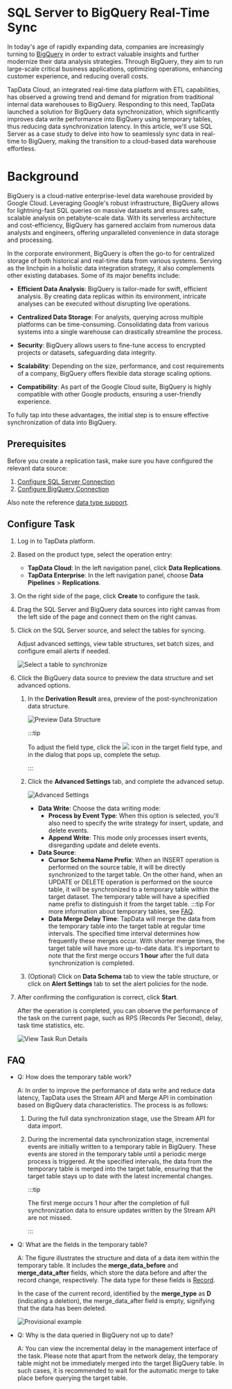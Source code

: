 # SQL Server to BigQuery Real-Time Sync


In today's age of rapidly expanding data, companies are increasingly turning to [BigQuery](https://cloud.google.com/bigquery/docs)  in order to extract valuable insights and further modernize their data analysis strategies. Through BigQuery, they aim to run large-scale critical business applications, optimizing operations, enhancing customer experience, and reducing overall costs.

TapData Cloud, an integrated real-time data platform with ETL capabilities, has observed a growing trend and demand for migration from traditional internal data warehouses to BigQuery. Responding to this need, TapData launched a solution for BigQuery data synchronization, which significantly improves data write performance into BigQuery using temporary tables, thus reducing data synchronization latency. In this article, we'll use SQL Server as a case study to delve into how to seamlessly sync data in real-time to BigQuery, making the transition to a cloud-based data warehouse effortless.

# Background

BigQuery is a cloud-native enterprise-level data warehouse provided by Google Cloud. Leveraging Google's robust infrastructure, BigQuery allows for lightning-fast SQL queries on massive datasets and ensures safe, scalable analysis on petabyte-scale data. With its serverless architecture and cost-efficiency, BigQuery has garnered acclaim from numerous data analysts and engineers, offering unparalleled convenience in data storage and processing.

In the corporate environment, BigQuery is often the go-to for centralized storage of both historical and real-time data from various systems. Serving as the linchpin in a holistic data integration strategy, it also complements other existing databases. Some of its major benefits include:

- **Efficient Data Analysis**: BigQuery is tailor-made for swift, efficient analysis. By creating data replicas within its environment, intricate analyses can be executed without disrupting live operations.
  
- **Centralized Data Storage**: For analysts, querying across multiple platforms can be time-consuming. Consolidating data from various systems into a single warehouse can drastically streamline the process.
  
- **Security**: BigQuery allows users to fine-tune access to encrypted projects or datasets, safeguarding data integrity.
  
- **Scalability**: Depending on the size, performance, and cost requirements of a company, BigQuery offers flexible data storage scaling options.
  
- **Compatibility**: As part of the Google Cloud suite, BigQuery is highly compatible with other Google products, ensuring a user-friendly experience.

To fully tap into these advantages, the initial step is to ensure effective synchronization of data into BigQuery.



## Prerequisites

Before you create a replication task, make sure you have configured the relevant data source:

1. [Configure SQL Server Connection](../../connectors/on-prem-databases/sqlserver.md)
2. [Configure BigQuery Connection](../../connectors/warehouses-and-lake/big-query.md)

Also note the reference [data type support](../../user-guide/no-supported-data-type.md).



## Configure Task

1. Log in to TapData platform.

2. Based on the product type, select the operation entry:

   * **TapData Cloud**: In the left navigation panel, click **Data Replications**.
   * **TapData Enterprise**: In the left navigation panel, choose **Data Pipelines** > **Replications**.

3. On the right side of the page, click **Create** to configure the task.

4. Drag the SQL Server and BigQuery data sources into right canvas from the left side of the page and connect them on the right canvas.

5. Click on the SQL Server source, and select the tables for syncing.

   Adjust advanced settings, view table structures, set batch sizes, and configure email alerts if needed. 

   ![Select a table to synchronize](../../images/sql_server_to_bigquery_source.png)

6. Click the BigQuery data source to preview the data structure and set advanced options.

   1. In the **Derivation Result** area, preview of the post-synchronization data structure. 

      ![Preview Data Structure](../../images/sql_server_to_bigquery_target.png)

      :::tip

      To adjust the field type, click the ![](../../images/down_arrow.png) icon in the target field type, and in the dialog that pops up, complete the setup.

      :::

   2. Click the **Advanced Settings** tab, and complete the advanced setup.

      ![Advanced Settings](../../images/sql_server_to_bigquery_settings.png)
      - **Data Write**: Choose the data writing mode:
         - **Process by Event Type**: When this option is selected, you'll also need to specify the write strategy for insert, update, and delete events.
         - **Append Write**: This mode only processes insert events, disregarding update and delete events.
      - **Data Source**: 
         - **Cursor Schema Name Prefix**: When an INSERT operation is performed on the source table, it will be directly synchronized to the target table. On the other hand, when an UPDATE or DELETE operation is performed on the source table, it will be synchronized to a temporary table within the target dataset. The temporary table will have a specified name prefix to distinguish it from the target table.
            :::tip
            For more information about temporary tables, see [FAQ](#faq).
         - **Data Merge Delay Time**: TapData will merge the data from the temporary table into the target table at regular time intervals. The specified time interval determines how frequently these merges occur. With shorter merge times, the target table will have more up-to-date data. It's important to note that the first merge occurs **1 hour** after the full data synchronization is completed.

   3. (Optional) Click on **Data Schema** tab to view the table structure, or click on **Alert Settings** tab to set the alert policies for the node.

7. After confirming the configuration is correct, click **Start**.

   After the operation is completed, you can observe the performance of the task on the current page, such as RPS (Records Per Second), delay, task time statistics, etc.

   ![View Task Run Details](../../images/sql_server_to_bigquery_monitor.png)



## <span id="faq"> FAQ</span>

* Q: How does the temporary table work?

   A: In order to improve the performance of data write and reduce data latency, TapData uses the Stream API and Merge API in combination based on BigQuery data characteristics. The process is as follows:

   1. During the full data synchronization stage, use the Stream API for data import.

   2. During the incremental data synchronization stage, incremental events are initially written to a temporary table in BigQuery. These events are stored in the temporary table until a periodic merge process is triggered. At the specified intervals, the data from the temporary table is merged into the target table, ensuring that the target table stays up to date with the latest incremental changes.

      :::tip

      The first merge occurs 1 hour after the completion of full synchronization data to ensure updates written by the Stream API are not missed.

      :::

* Q: What are the fields in the temporary table?

   A: The figure illustrates the structure and data of a data item within the temporary table. It includes the **merge_data_before** and **merge_data_after** fields, which store the data before and after the record change, respectively. The data type for these fields is [Record](https://cloud.google.com/bigquery/docs/nested-repeated). 

   In the case of the current record, identified by the **merge_type** as **D** (indicating a deletion), the merge_data_after field is empty, signifying that the data has been deleted.

   ![Provisional example](../../images/temp_table_demo.png)

* Q: Why is the data queried in BigQuery not up to date?

   A: You can view the incremental delay in the management interface of the task. Please note that apart from the network delay, the temporary table might not be immediately merged into the target BigQuery table. In such cases, it is recommended to wait for the automatic merge to take place before querying the target table.

